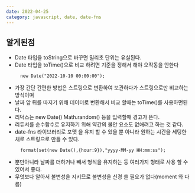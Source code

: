 ```yaml
---
date: 2022-04-25
category: javascript, date, date-fns
---
```


## 알게된점

- Date 타입을 toString으로 바꾸면 밀리초 단위는 유실된다.
- Date 타입을 toTime()으로 비교 하려면 기준을 정해서 해야 오작동을 안한다
  ```
    new Date("2022-10-10 00:00:00");
  ```
- 가장 간단 간편한 방법은 스트링으로 변환하여 보관하다가 스트링으로만 비교하는 방식이며
- 날짜 앞 뒤를 따지기 위해 데이터로 변환해서 비교 할때는 toTime()를 사용하면된다.
- 리덕스는 new Date() Math.random() 등을 입력할때 경고가 뜬다.
- 리듀서를 순수함수로 유지하기 위해 약간의 불안 요소도 없애려고 하는 것 같다.
- date-fns 라이브러리로 포멧 을 유지 할 수 있을 뿐 아니라 원하는 시간을 세팅한 채로 스트링으로 만들 수 있다.
  ```
    format(set(new Date(),{hour:9}),"yyyy-MM-yy HH:mm:ss");
  ```
- 뿐만아니라 날짜를 더하거나 빼서 형식을 유지하는 등 여러가지 형태로 사용 할 수 있어서 좋다.
- 무엇보다 알아서 불변성을 지키므로 불변성을 신경 쓸 필요가 없다(moment 와 다름)
